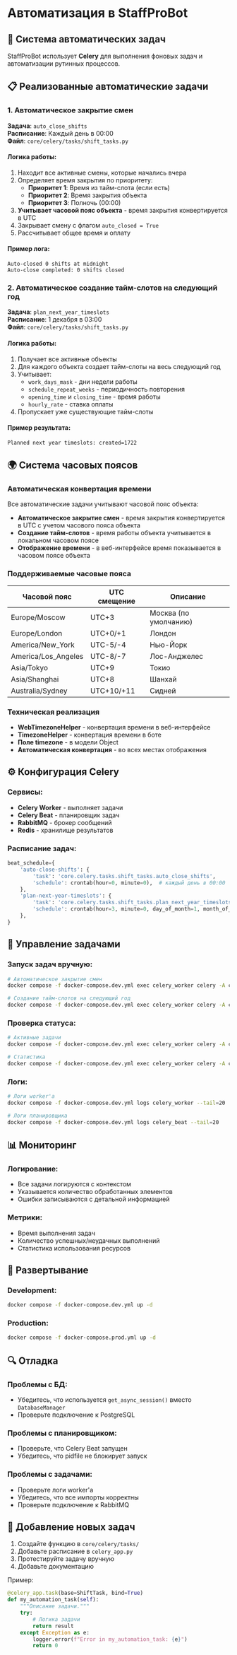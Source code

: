 # Автоматизация в StaffProBot

## 🤖 Система автоматических задач

StaffProBot использует **Celery** для выполнения фоновых задач и автоматизации рутинных процессов.

## 📋 Реализованные автоматические задачи

### 1. Автоматическое закрытие смен

**Задача**: `auto_close_shifts`  
**Расписание**: Каждый день в 00:00  
**Файл**: `core/celery/tasks/shift_tasks.py`

#### Логика работы:
1. Находит все активные смены, которые начались вчера
2. Определяет время закрытия по приоритету:
   - **Приоритет 1**: Время из тайм-слота (если есть)
   - **Приоритет 2**: Время закрытия объекта
   - **Приоритет 3**: Полночь (00:00)
3. **Учитывает часовой пояс объекта** - время закрытия конвертируется в UTC
4. Закрывает смену с флагом `auto_closed = True`
5. Рассчитывает общее время и оплату

#### Пример лога:
```
Auto-closed 0 shifts at midnight
Auto-close completed: 0 shifts closed
```

### 2. Автоматическое создание тайм-слотов на следующий год

**Задача**: `plan_next_year_timeslots`  
**Расписание**: 1 декабря в 03:00  
**Файл**: `core/celery/tasks/shift_tasks.py`

#### Логика работы:
1. Получает все активные объекты
2. Для каждого объекта создает тайм-слоты на весь следующий год
3. Учитывает:
   - `work_days_mask` - дни недели работы
   - `schedule_repeat_weeks` - периодичность повторения
   - `opening_time` и `closing_time` - время работы
   - `hourly_rate` - ставка оплаты
4. Пропускает уже существующие тайм-слоты

#### Пример результата:
```
Planned next year timeslots: created=1722
```

## 🌍 Система часовых поясов

### Автоматическая конвертация времени

Все автоматические задачи учитывают часовой пояс объекта:

- **Автоматическое закрытие смен** - время закрытия конвертируется в UTC с учетом часового пояса объекта
- **Создание тайм-слотов** - время работы объекта учитывается в локальном часовом поясе
- **Отображение времени** - в веб-интерфейсе время показывается в часовом поясе объекта

### Поддерживаемые часовые пояса

| Часовой пояс | UTC смещение | Описание |
|--------------|--------------|----------|
| Europe/Moscow | UTC+3 | Москва (по умолчанию) |
| Europe/London | UTC+0/+1 | Лондон |
| America/New_York | UTC-5/-4 | Нью-Йорк |
| America/Los_Angeles | UTC-8/-7 | Лос-Анджелес |
| Asia/Tokyo | UTC+9 | Токио |
| Asia/Shanghai | UTC+8 | Шанхай |
| Australia/Sydney | UTC+10/+11 | Сидней |

### Техническая реализация

- **WebTimezoneHelper** - конвертация времени в веб-интерфейсе
- **TimezoneHelper** - конвертация времени в боте
- **Поле timezone** - в модели Object
- **Автоматическая конвертация** - во всех местах отображения

## ⚙️ Конфигурация Celery

### Сервисы:
- **Celery Worker** - выполняет задачи
- **Celery Beat** - планировщик задач
- **RabbitMQ** - брокер сообщений
- **Redis** - хранилище результатов

### Расписание задач:
```python
beat_schedule={
    'auto-close-shifts': {
        'task': 'core.celery.tasks.shift_tasks.auto_close_shifts',
        'schedule': crontab(hour=0, minute=0),  # каждый день в 00:00
    },
    'plan-next-year-timeslots': {
        'task': 'core.celery.tasks.shift_tasks.plan_next_year_timeslots',
        'schedule': crontab(hour=3, minute=0, day_of_month=1, month_of_year=12),  # 1 декабря в 03:00
    },
}
```

## 🔧 Управление задачами

### Запуск задач вручную:
```bash
# Автоматическое закрытие смен
docker compose -f docker-compose.dev.yml exec celery_worker celery -A core.celery.celery_app call core.celery.tasks.shift_tasks.auto_close_shifts

# Создание тайм-слотов на следующий год
docker compose -f docker-compose.dev.yml exec celery_worker celery -A core.celery.celery_app call core.celery.tasks.shift_tasks.plan_next_year_timeslots
```

### Проверка статуса:
```bash
# Активные задачи
docker compose -f docker-compose.dev.yml exec celery_worker celery -A core.celery.celery_app inspect active

# Статистика
docker compose -f docker-compose.dev.yml exec celery_worker celery -A core.celery.celery_app inspect stats
```

### Логи:
```bash
# Логи worker'а
docker compose -f docker-compose.dev.yml logs celery_worker --tail=20

# Логи планировщика
docker compose -f docker-compose.dev.yml logs celery_beat --tail=20
```

## 📊 Мониторинг

### Логирование:
- Все задачи логируются с контекстом
- Указывается количество обработанных элементов
- Ошибки записываются с детальной информацией

### Метрики:
- Время выполнения задач
- Количество успешных/неудачных выполнений
- Статистика использования ресурсов

## 🚀 Развертывание

### Development:
```bash
docker compose -f docker-compose.dev.yml up -d
```

### Production:
```bash
docker compose -f docker-compose.prod.yml up -d
```

## 🔍 Отладка

### Проблемы с БД:
- Убедитесь, что используется `get_async_session()` вместо `DatabaseManager`
- Проверьте подключение к PostgreSQL

### Проблемы с планировщиком:
- Проверьте, что Celery Beat запущен
- Убедитесь, что pidfile не блокирует запуск

### Проблемы с задачами:
- Проверьте логи worker'а
- Убедитесь, что все импорты корректны
- Проверьте подключение к RabbitMQ

## 📝 Добавление новых задач

1. Создайте функцию в `core/celery/tasks/`
2. Добавьте расписание в `celery_app.py`
3. Протестируйте задачу вручную
4. Добавьте документацию

Пример:
```python
@celery_app.task(base=ShiftTask, bind=True)
def my_automation_task(self):
    """Описание задачи."""
    try:
        # Логика задачи
        return result
    except Exception as e:
        logger.error(f"Error in my_automation_task: {e}")
        return 0
```
